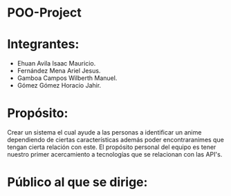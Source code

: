 # POO-Project

# Integrantes:
  - Ehuan Avila Isaac Mauricio.
  - Fernández Mena Ariel Jesus.
  - Gamboa Campos Wilberth Manuel.
  - Gómez Gómez Horacio Jahir.
  
# Propósito:
Crear un sistema el cual ayude a las personas a identificar un anime dependiendo de ciertas características además poder encontraranimes que tengan cierta relación con este. El propósito personal del equipo es tener nuestro primer acercamiento a tecnologías que se relacionan con las API's.

# Público al que se dirige:

